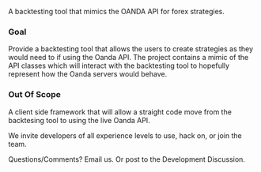 A backtesting tool that mimics the OANDA API for forex strategies.

### Goal ###
Provide a backtesting tool that allows the users to
create strategies as they would need to if using the Oanda API.  The
project contains a mimic of the API classes which will interact with
the backtesting tool to hopefully represent how the Oanda servers
would behave.

### Out Of Scope ###
A client side framework that will allow a straight code move from
the backtesing tool to using the live Oanda API.

We invite developers of all experience levels to use, hack on, or join the team.




Questions/Comments? Email us. Or post to the Development Discussion.